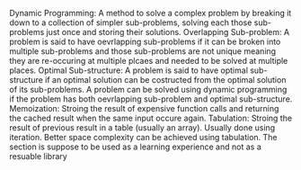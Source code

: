 Dynamic Programming: A method to solve a complex problem by breaking it down to a collection of simpler sub-problems, solving each those sub-problems just once and storing their solutions.
Overlapping Sub-problem: A problem is said to have oevrlapping sub-problems if it can be broken into multiple sub-problems and those sub-problems are not unique meaning they are re-occuring at multiple plcaes and needed to be solved at multiple places.
Optimal Sub-structure: A problem is said to have optimal sub-structure if an optimal solution can be costructed from the optimal solution of its sub-problems.
A problem can be solved using dynamic programming if the problem has both oevrlapping sub-problem and optimal sub-structure.
Memoization: Stroing the result of expensive function calls and returning the cached result when the same input occure again.
Tabulation: Stroing the result of previous result in a table (usually an array). Usually done using iteration. Better space complexity can be achieved using tabulation.
The section is suppose to be used as a learning experience and not as a resuable library